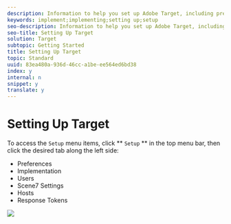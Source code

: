 ```yaml
---
description: Information to help you set up Adobe Target, including preferences, implementation, user management, Scene7 settings, and host management.
keywords: implement;implementing;setting up;setup
seo-description: Information to help you set up Adobe Target, including preferences, implementation, user management, Scene7 settings, and host management.
seo-title: Setting Up Target
solution: Target
subtopic: Getting Started
title: Setting Up Target
topic: Standard
uuid: 83ea480a-936d-46cc-a1be-ee564ed6bd38
index: y
internal: n
snippet: y
translate: y
---
```


# Setting Up Target

To access the `Setup` menu items, click ** `Setup` ** in the top menu bar, then click the desired tab along the left side: 

* Preferences
* Implementation
* Users
* Scene7 Settings
* Hosts
* Response Tokens

![](../graphics/setup_menu.png) 
